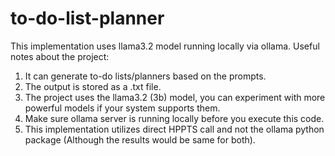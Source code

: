 # to-do-list-planner
This implementation uses llama3.2 model running locally via ollama. Useful notes about the project:
1) It can generate to-do lists/planners based on the prompts.
2) The output is stored as a .txt file.
3) The project uses the llama3.2 (3b) model, you can experiment with more powerful models if your system supports them.
4) Make sure ollama server is running locally before you execute this code.
5) This implementation utilizes direct HPPTS call and not the ollama python package (Although the results would be same for both).
